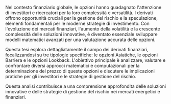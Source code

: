 Nel contesto finanziario globale, le opzioni hanno guadagnato l'attenzione di investitori e ricercatori per la loro complessità e versatilità. I derivati offrono opportunità cruciali per la gestione del rischio e la speculazione, elementi fondamentali per le moderne strategie di investimento. Con l'evoluzione dei mercati finanziari, l'aumento della volatilità e la crescente complessità delle soluzioni innovative, è diventato essenziale sviluppare modelli matematici avanzati per una valutazione accurata delle opzioni.

Questa tesi esplora dettagliatamente il campo dei derivati finanziari, focalizzandosi su tre tipologie specifiche: le opzioni Asiatiche, le opzioni Barriera e le opzioni Lookback. L'obiettivo principale è analizzare, valutare e confrontare diversi approcci matematici e computazionali per la determinazione del prezzo di queste opzioni e discutere le implicazioni pratiche per gli investitori e le strategie di gestione del rischio.

Questa analisi contribuisce a una comprensione approfondita delle soluzioni innovative e delle strategie di gestione del rischio nei mercati energetici e finanziari.
